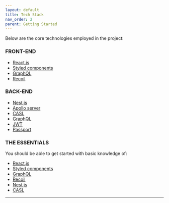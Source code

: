 ```yaml
---
layout: default
title: Tech Stack
nav_order: 2
parent: Getting Started
---
```


Below are the core technologies employed in the project:

### FRONT-END

- [React.js]
- [Styled components]
- [GraphQL]
- [Recoil]

### BACK-END

- [Nest.js]
- [Apollo server]
- [CASL]
- [GraphQL]
- [JWT]
- [Passport]

### THE ESSENTIALS

You should be able to get started with basic knowledge of:

- [React.js]
- [Styled components]
- [GraphQL]
- [Recoil]
- [Nest.js]
- [CASL]

----

[React.js]: https://react.dev/learn
[Styled components]: https://emotion.sh/docs/styled
[GraphQL]: https://graphql.org/learn/
[Recoil]: https://recoiljs.org/docs/introduction/getting-started/
[Nest.js]: https://docs.nestjs.com/
[Apollo server]: https://www.apollographql.com/docs/apollo-server/
[JWT]: https://jwt.io/
[Passport]: https://www.passportjs.org/
[CASL]: https://casl.js.org/v6/en/
